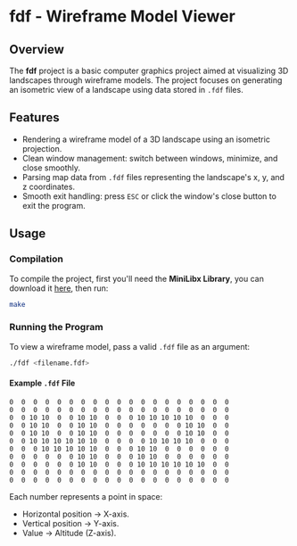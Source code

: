 # fdf - Wireframe Model Viewer

## Overview
The **fdf** project is a basic computer graphics project aimed at visualizing 3D landscapes through wireframe models. The project focuses on generating an isometric view of a landscape using data stored in `.fdf` files.

## Features
- Rendering a wireframe model of a 3D landscape using an isometric projection.
- Clean window management: switch between windows, minimize, and close smoothly.
- Parsing map data from `.fdf` files representing the landscape's x, y, and z coordinates.
- Smooth exit handling: press `ESC` or click the window's close button to exit the program.

## Usage
### Compilation
To compile the project, first you'll need the **MiniLibx Library**, you can download it [here](https://github.com/42Paris/minilibx-linux), then run:
```bash
make
```

### Running the Program
To view a wireframe model, pass a valid `.fdf` file as an argument:
``` bash
./fdf <filename.fdf>
```

#### Example `.fdf` File
``` text
0  0  0  0  0  0  0  0  0  0  0  0  0  0  0  0  0  0  0
0  0  0  0  0  0  0  0  0  0  0  0  0  0  0  0  0  0  0
0  0 10 10  0  0 10 10  0  0  0 10 10 10 10 10  0  0  0
0  0 10 10  0  0 10 10  0  0  0  0  0  0  0 10 10  0  0
0  0 10 10  0  0 10 10  0  0  0  0  0  0  0 10 10  0  0
0  0 10 10 10 10 10 10  0  0  0  0 10 10 10 10  0  0  0
0  0  0 10 10 10 10 10  0  0  0 10 10  0  0  0  0  0  0
0  0  0  0  0  0 10 10  0  0  0 10 10  0  0  0  0  0  0
0  0  0  0  0  0 10 10  0  0  0 10 10 10 10 10 10  0  0
0  0  0  0  0  0  0  0  0  0  0  0  0  0  0  0  0  0  0
0  0  0  0  0  0  0  0  0  0  0  0  0  0  0  0  0  0  0
```

Each number represents a point in space:

- Horizontal position → X-axis.
- Vertical position → Y-axis.
- Value → Altitude (Z-axis).
